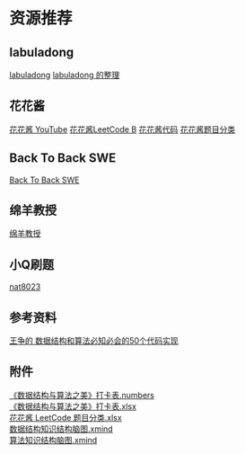 # 资源推荐

## labuladong

[labuladong](https://fudonglai.github.io/)
[labuladong 的整理](https://labuladong.gitbook.io/algo/)

## 花花酱

[花花酱 YouTube](https://www.youtube.com/user/xxfflower)
[花花酱LeetCode B](https://space.bilibili.com/9880352)
[花花酱代码](https://zxi.mytechroad.com/blog/)
[花花酱题目分类](https://docs.google.com/spreadsheets/d/1SbpY-04Cz8EWw3A_LBUmDEXKUMO31DBjfeMoA0dlfIA/edit)

## Back To Back SWE

[Back To Back SWE](https://www.youtube.com/channel/UCmJz2DV1a3yfgrR7GqRtUUA)


## 绵羊教授

[绵羊教授](https://space.bilibili.com/354892788)

## 小Q刷题

[nat8023](https://space.bilibili.com/149758)

## 参考资料

[王争的 数据结构和算法必知必会的50个代码实现](https://github.com/wangzheng0822/algo)  


## 附件

<a href="../../resources/《数据结构与算法之美》打卡表.numbers" target="_blank">《数据结构与算法之美》打卡表.numbers</a>   
<a href="../../resources/《数据结构与算法之美》打卡表.xlsx" target="_blank">《数据结构与算法之美》打卡表.xlsx</a>  
<a href="r../../esources/花花酱 LeetCode 题目分类.xlsx" target="_blank">花花酱 LeetCode 题目分类.xlsx</a>  
<a href="../../resources/数据结构知识结构脑图.xmind" target="_blank">数据结构知识结构脑图.xmind</a>  
<a href="../../resources/算法知识结构脑图.xmind" target="_blank">算法知识结构脑图.xmind</a>


